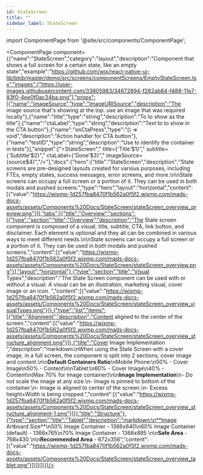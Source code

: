 ```yaml
---
id: StateScreen
title: ""
sidebar_label: StateScreen
---
```


import ComponentPage from '@site/src/components/ComponentPage';

<ComponentPage component={{"name":"StateScreen","category":"layout","description":"Component that shows a full screen for a certain state, like an empty state","example":"https://github.com/wix/react-native-ui-lib/blob/master/demo/src/screens/componentScreens/EmptyStateScreen.tsx","images":["https://user-images.githubusercontent.com/33805983/34672894-f262ab84-f488-11e7-83f0-4ee0f0ac34ba.png"],"props":[{"name":"imageSource","type":"ImageURISource","description":"The image source that's showing at the top. use an image that was required locally"},{"name":"title","type":"string","description":"To to show as the title"},{"name":"ctaLabel","type":"string","description":"Text to to show in the CTA button"},{"name":"onCtaPress","type":"() => void","description":"Action handler for CTA button"},{"name":"testID","type":"string","description":"Use to identify the container in tests"}],"snippet":["<StateScreen","  title={'Title'$1}","  subtitle={'Subtitle'$2}","  ctaLabel={'Done'$3}","  imageSource={source$4}","/>"],"docs":{"hero":{"title":"StateScreen","description":"State screens are pre-designed layouts created for various purposes, including FTEs, empty states, success messages, error screens, and more.\n\nState screens can occupy a full screen or a portion of it. They can be used in both modals and pushed screens.","type":"hero","layout":"horizontal","content":[{"value":"https://wixmp-1d257fba8470f1b562a0f5f2.wixmp.com/mads-docs-assets/assets/Components%20Docs/StateScreen/stateScreen_overview_preview.png"}]},"tabs":[{"title":"Overview","sections":[{"type":"section","title":"Overview","description":"The State screen component is composed of a visual, title, subtitle, CTA, link button, and disclaimer. Each element is optional and they all can be combined in various ways to meet different needs.\n\nState screens can occupy a full screen or a portion of it. They can be used in both modals and pushed screens.","content":[{"value":"https://wixmp-1d257fba8470f1b562a0f5f2.wixmp.com/mads-docs-assets/assets/Components%20Docs/StateScreen/stateScreen_overview.png"}],"layout":"horizontal"},{"type":"section","title":"Visual Types","description":"The State Screen component can be used with or without a visual. A visual can be an illustration, marketing visual, cover image or an icon. ","content":[{"value":"https://wixmp-1d257fba8470f1b562a0f5f2.wixmp.com/mads-docs-assets/assets/Components%20Docs/StateScreen/stateScreen_overview_visualTypes.png"}]},{"type":"list","items":[{"title":"Alignment","description":"Content aligned to the center of the screen.","content":[{"value":"https://wixmp-1d257fba8470f1b562a0f5f2.wixmp.com/mads-docs-assets/assets/Components%20Docs/StateScreen/stateScreen_overview_structure_alignment.png"}]},{"title":"Cover Image Implementation ","description":"markdown:\nWhen using the State Screen with a cover image, in a full screen, the component is split into 2 sections; cover image and content.\n\n**Default Containers Ratio**\nMobile Phone:\n50% - Cover Image\n50% - Content\n\nTablet:\n60% - Cover Image\n40% - Content\n(Max 70% for Image container)\n\n**Image Implementation**\n-  Do not scale the image at any size.\n-  Image is pinned to bottom of the container.\n-  Image is aligned to center of the screen.\n-  Excess height+Width is being cropped.","content":[{"value":"https://wixmp-1d257fba8470f1b562a0f5f2.wixmp.com/mads-docs-assets/assets/Components%20Docs/StateScreen/stateScreen_overview_structure_alignment-1.png"}]}],"title":"Structure"},{"type":"section","title":"Tablet","description":"markdown:\n**Image Artboard Size**\n50% Image Container - 1366x640\n60% Image Container (default) - 1366x765\n70% Image Container - 1366x895  \n\n**Safe Area** - 768x430  \n\n**Recommended Area** - 672x356","content":[{"value":"https://wixmp-1d257fba8470f1b562a0f5f2.wixmp.com/mads-docs-assets/assets/Components%20Docs/StateScreen/stateScreen_overview_tablet.png"}]}]}]}}}/>
